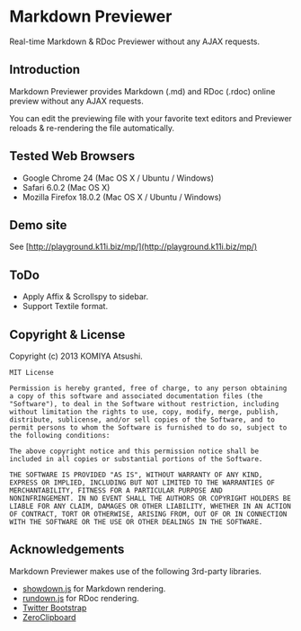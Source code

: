 Markdown Previewer
==================

Real-time Markdown &amp; RDoc Previewer without any AJAX requests.

Introduction
------------

Markdown Previewer provides Markdown (.md) and RDoc (.rdoc) online preview without any AJAX requests.

You can edit the previewing file with your favorite text editors and Previewer reloads &amp; re-rendering the file automatically.


Tested Web Browsers
-------------------

 - Google Chrome 24 (Mac OS X / Ubuntu / Windows)
 - Safari 6.0.2 (Mac OS X)
 - Mozilla Firefox 18.0.2 (Mac OS X / Ubuntu / Windows)


Demo site
---------

See [http://playground.k11i.biz/mp/](http://playground.k11i.biz/mp/)


ToDo
----

 - Apply Affix &amp; Scrollspy to sidebar.
 - Support Textile format.

Copyright &amp; License
-----------------------

Copyright (c) 2013 KOMIYA Atsushi.

    MIT License

    Permission is hereby granted, free of charge, to any person obtaining
    a copy of this software and associated documentation files (the
    "Software"), to deal in the Software without restriction, including
    without limitation the rights to use, copy, modify, merge, publish,
    distribute, sublicense, and/or sell copies of the Software, and to
    permit persons to whom the Software is furnished to do so, subject to
    the following conditions:

    The above copyright notice and this permission notice shall be
    included in all copies or substantial portions of the Software.

    THE SOFTWARE IS PROVIDED "AS IS", WITHOUT WARRANTY OF ANY KIND,
    EXPRESS OR IMPLIED, INCLUDING BUT NOT LIMITED TO THE WARRANTIES OF
    MERCHANTABILITY, FITNESS FOR A PARTICULAR PURPOSE AND
    NONINFRINGEMENT. IN NO EVENT SHALL THE AUTHORS OR COPYRIGHT HOLDERS BE
    LIABLE FOR ANY CLAIM, DAMAGES OR OTHER LIABILITY, WHETHER IN AN ACTION
    OF CONTRACT, TORT OR OTHERWISE, ARISING FROM, OUT OF OR IN CONNECTION
    WITH THE SOFTWARE OR THE USE OR OTHER DEALINGS IN THE SOFTWARE.


Acknowledgements
----------------

Markdown Previewer makes use of the following 3rd-party libraries.

 - [showdown.js](https://github.com/coreyti/showdown) for Markdown rendering.
 - [rundown.js](https://github.com/rubyworks/rundown) for RDoc rendering.
 - [Twitter Bootstrap](http://twitter.github.com/bootstrap/)
 - [ZeroClipboard](https://github.com/jonrohan/ZeroClipboard)
